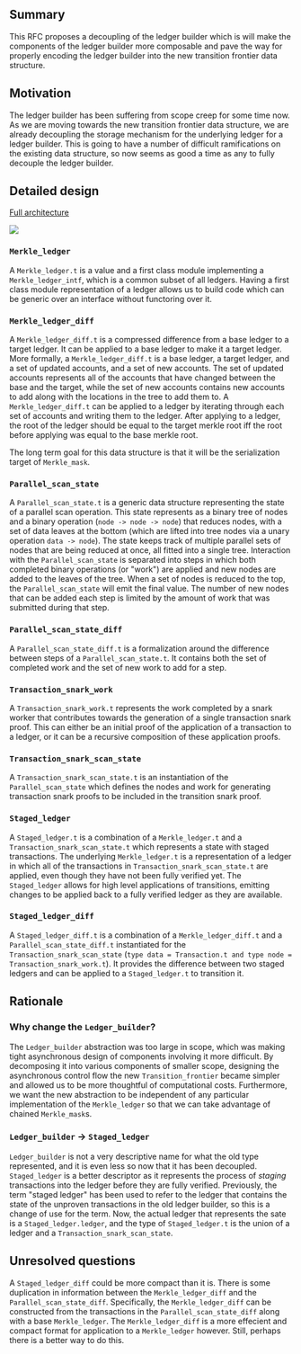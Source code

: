 ## Summary
[summary]: #summary

This RFC proposes a decoupling of the ledger builder which is will make the components of the ledger builder more composable and pave the way for properly encoding the ledger builder into the new transition frontier data structure.

## Motivation
[motivation]: #motivation

The ledger builder has been suffering from scope creep for some time now. As we are moving towards the new transition frontier data structure, we are already decoupling the storage mechanism for the underlying ledger for a ledger builder. This is going to have a number of difficult ramifications on the existing data structure, so now seems as good a time as any to fully decouple the ledger builder.

## Detailed design
[detailed-design]: #detailed-design

[Full architecture](../docs/res/all_data_structures.dot.png)

![](../docs/res/ledger_builder_data_structures.dot.png)

### `Merkle_ledger`

A `Merkle_ledger.t` is a value and a first class module implementing a `Merkle_ledger_intf`, which is a common subset of all ledgers. Having a first class module representation of a ledger allows us to build code which can be generic over an interface without functoring over it.

### `Merkle_ledger_diff`

A `Merkle_ledger_diff.t` is a compressed difference from a base ledger to a target ledger. It can be applied to a base ledger to make it a target ledger. More formally, a `Merkle_ledger_diff.t` is a base ledger, a target ledger, and a set of updated accounts, and a set of new accounts. The set of updated accounts represents all of the accounts that have changed between the base and the target, while the set of new accounts contains new accounts to add along with the locations in the tree to add them to. A `Merkle_ledger_diff.t` can be applied to a ledger by iterating through each set of accounts and writing them to the ledger. After applying to a ledger, the root of the ledger should be equal to the target merkle root iff the root before applying was equal to the base merkle root.

The long term goal for this data structure is that it will be the serialization target of `Merkle_mask`.

### `Parallel_scan_state`

A `Parallel_scan_state.t` is a generic data structure representing the state of a parallel scan operation. This state represents as a binary tree of nodes and a binary operation (`node -> node -> node`) that reduces nodes, with a set of data leaves at the bottom (which are lifted into tree nodes via a unary operation `data -> node`). The state keeps track of multiple parallel sets of nodes that are being reduced at once, all fitted into a single tree. Interaction with the `Parallel_scan_state` is separated into steps in which both completed binary operations (or "work") are applied and new nodes are added to the leaves of the tree. When a set of nodes is reduced to the top, the `Parallel_scan_state` will emit the final value. The number of new nodes that can be added each step is limited by the amount of work that was submitted during that step.

### `Parallel_scan_state_diff`

A `Parallel_scan_state_diff.t` is a formalization around the difference between steps of a `Parallel_scan_state.t`. It contains both the set of completed work and the set of new work to add for a step.

### `Transaction_snark_work`

A `Transaction_snark_work.t` represents the work completed by a snark worker that contributes towards the generation of a single transaction snark proof. This can either be an initial proof of the application of a transaction to a ledger, or it can be a recursive composition of these application proofs.

### `Transaction_snark_scan_state`

A `Transaction_snark_scan_state.t` is an instantiation of the `Parallel_scan_state` which defines the nodes and work for generating transaction snark proofs to be included in the transition snark proof.

### `Staged_ledger`

A `Staged_ledger.t` is a combination of a `Merkle_ledger.t` and a `Transaction_snark_scan_state.t` which represents a state with staged transactions. The underlying `Merkle_ledger.t` is a representation of a ledger in which all of the transactions in `Transaction_snark_scan_state.t` are applied, even though they have not been fully verified yet. The `Staged_ledger` allows for high level applications of transitions, emitting changes to be applied back to a fully verified ledger as they are available.

### `Staged_ledger_diff`

A `Staged_ledger_diff.t` is a combination of a `Merkle_ledger_diff.t` and a `Parallel_scan_state_diff.t` instantiated for the `Transaction_snark_scan_state` (`type data = Transaction.t and type node = Transaction_snark_work.t`). It provides the difference between two staged ledgers and can be applied to a `Staged_ledger.t` to transition it.

## Rationale
[rationale]: #rationale

### Why change the `Ledger_builder`?

The `Ledger_builder` abstraction was too large in scope, which was making tight asynchronous design of components involving it more difficult. By decomposing it into various components of smaller scope, designing the asynchronous control flow the new `Transition_frontier` became simpler and allowed us to be more thoughtful of computational costs. Furthermore, we want the new abstraction to be independent of any particular implementation of the `Merkle_ledger` so that we can take advantage of chained `Merkle_mask`s.

### `Ledger_builder` -> `Staged_ledger`

`Ledger_builder` is not a very descriptive name for what the old type represented, and it is even less so now that it has been decoupled. `Staged_ledger` is a better descriptor as it represents the process of _staging_ transactions into the ledger before they are fully verified. Previously, the term "staged ledger" has been used to refer to the ledger that contains the state of the unproven transactions in the old ledger builder, so this is a change of use for the term. Now, the actual ledger that represents the sate is a `Staged_ledger.ledger`, and the type of `Staged_ledger.t` is the union of a ledger and a `Transaction_snark_scan_state`.

## Unresolved questions
[unresolved-questions]: #unresolved-questions

A `Staged_ledger_diff` could be more compact than it is. There is some duplication in information between the `Merkle_ledger_diff` and the `Parallel_scan_state_diff`. Specifically, the `Merkle_ledger_diff` can be constructed from the transactions in the `Parallel_scan_state_diff` along with a base `Merkle_ledger`. The `Merkle_ledger_diff` is a more effecient and compact format for application to a `Merkle_ledger` however. Still, perhaps there is a better way to do this.
